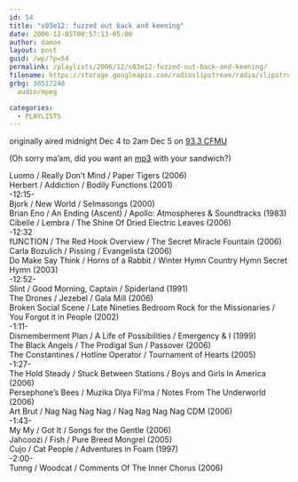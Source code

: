 ```yaml
---
id: 54
title: "s03e12: fuzzed out back and keening"
date: 2006-12-05T00:57:13-05:00
author: damon
layout: post
guid: /wp/?p=54
permalink: /playlists/2006/12/s03e12-fuzzed-out-back-and-keening/
filename: https://storage.googleapis.com/radioslipstream/radio/slipstream-s3e12.mp3
grbg: 30517248
  audio/mpeg

categories:
  - PLAYLISTS
---
```


originally aired midnight Dec 4 to 2am Dec 5 on [93.3 CFMU](http://cfmu.mcmaster.ca)

(Oh sorry ma’am, did you want an [mp3](https://storage.googleapis.com/radioslipstream/radio/slipstream-s3e12.mp3) with your sandwich?)

Luomo / Really Don’t Mind / Paper Tigers (2006)  
Herbert / Addiction / Bodily Functions (2001)  
-12:15-  
Bjork / New World / Selmasongs (2000)  
Brian Eno / An Ending (Ascent) / Apollo: Atmospheres & Soundtracks (1983)  
Cibelle / Lembra / The Shine Of Dried Electric Leaves (2006)  
-12:32  
fUNCTION / The Red Hook Overview / The Secret Miracle Fountain (2006)  
Carla Bozulich / Pissing / Evangelista (2006)  
Do Make Say Think / Horns of a Rabbit / Winter Hymn Country Hymn Secret Hymn (2003)  
-12:52-  
Slint / Good Morning, Captain / Spiderland (1991)  
The Drones / Jezebel / Gala Mill (2006)  
Broken Social Scene / Late Nineties Bedroom Rock for the Missionaries / You Forgot it in People (2002)  
-1:11-  
Dismemberment Plan / A Life of Possibilities / Emergency & I (1999)  
The Black Angels / The Prodigal Sun / Passover (2006)  
The Constantines / Hotline Operator / Tournament of Hearts (2005)  
-1:27-  
The Hold Steady / Stuck Between Stations / Boys and Girls In America (2006)  
Persephone’s Bees / Muzika Dlya Fil’ma / Notes From The Underworld (2006)  
Art Brut / Nag Nag Nag Nag / Nag Nag Nag Nag CDM (2006)  
-1:43-  
My My / Got It / Songs for the Gentle (2006)  
Jahcoozi / Fish / Pure Breed Mongrel (2005)  
Cujo / Cat People / Adventures in Foam (1997)  
-2:00-  
Tunng / Woodcat / Comments Of The Inner Chorus (2006)
